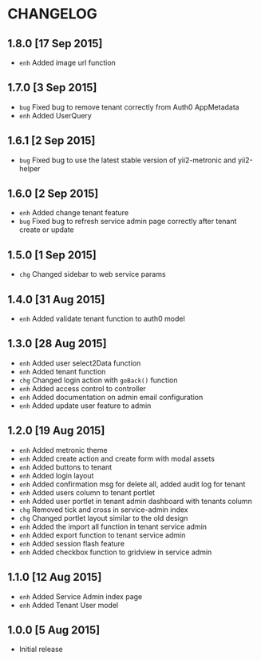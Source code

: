 CHANGELOG
=====

1.8.0 [17 Sep 2015]
-----

* `enh` Added image url function

1.7.0 [3 Sep 2015]
-----

* `bug` Fixed bug to remove tenant correctly from Auth0 AppMetadata
* `enh` Added UserQuery

1.6.1 [2 Sep 2015]
-----

* `bug` Fixed bug to use the latest stable version of yii2-metronic and yii2-helper

1.6.0 [2 Sep 2015]
-----

* `enh` Added change tenant feature
* `bug` Fixed bug to refresh service admin page correctly after tenant create or update

1.5.0 [1 Sep 2015]
-----

* `chg` Changed sidebar to web service params

1.4.0 [31 Aug 2015]
-----

* `enh` Added validate tenant function to auth0 model

1.3.0 [28 Aug 2015]
-----

* `enh` Added user select2Data function
* `enh` Added tenant function
* `chg` Changed login action with `goBack()` function
* `enh` Added access control to controller
* `enh` Added documentation on admin email configuration
* `enh` Added update user feature to admin

1.2.0 [19 Aug 2015]
-----

* `enh` Added metronic theme
* `enh` Added create action and create form with modal assets
* `enh` Added buttons to tenant
* `enh` Added login layout
* `enh` Added confirmation msg for delete all, added audit log for tenant
* `enh` Added users column to tenant portlet
* `enh` Added user portlet in tenant admin dashboard with tenants column
* `chg` Removed tick and cross in service-admin index
* `chg` Changed portlet layout similar to the old design
* `enh` Added the import all function in tenant service admin
* `enh` Added export function to tenant service admin
* `enh` Added session flash feature
* `enh` Added checkbox function to gridview in service admin

1.1.0 [12 Aug 2015]
-----

* `enh` Added Service Admin index page
* `enh` Added Tenant User model


1.0.0 [5 Aug 2015]
-----

* Initial release
